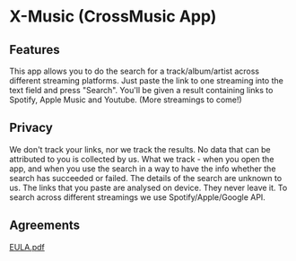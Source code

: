 # X-Music (CrossMusic App)

## Features
This app allows you to do the search for a track/album/artist across different streaming platforms. Just paste the link to one streaming into the text field and press "Search". You'll be given a result containing links to Spotify, Apple Music and Youtube. (More streamings to come!)

## Privacy
We don't track your links, nor we track the results. No data that can be attributed to you is collected by us. 
What we track - when you open the app, and when you use the search in a way to have the info whether the search has succeeded or failed. The details of the search are unknown to us.
The links that you paste are analysed on device. They never leave it.
To search across different streamings we use Spotify/Apple/Google API.

## Agreements

[EULA.pdf](https://github.com/SergeyPetrachkov/CrossStreaming.github.io/files/15402449/EULA.pdf)

